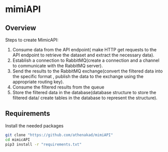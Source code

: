# mimiAPI

## Overview

Steps to create MimicAPI:

1. Consume data from the API endpoint( make HTTP get requests to the API endpoint to retrieve the dataset and extract the necessary data).
2. Establish a connection to RabbitMQ(create a connection and a channel to communicate with the RabbitMQ server).
3. Send the results to the RabbitMQ exchange(convert the filtered data into the specific format , publish the data to the exchange using the appropriate routing key).
4. Consume the filtered results from the queue
5. Store the filtered data in the database(database structure to store the filtered data/ create tables in the database to represent the structure).

## Requirements

Install the needed packages

```bash
git clone "https://github.com/athenakad/mimiAPI"
cd mimicAPI
pip3 install -r "requirements.txt"
```
